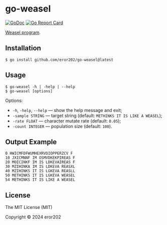# go-weasel

[![GoDoc](https://godoc.org/github.com/eror202/go-weasel?status.svg)](https://godoc.org/github.com/eror202/go-weasel)
[![Go Report Card](https://goreportcard.com/badge/github.com/eror202/go-weasel)](https://goreportcard.com/report/github.com/eror202/go-weasel)

[Weasel program](https://en.wikipedia.org/wiki/Weasel_program).

## Installation

```
$ go install github.com/eror202/go-weasel@latest
```

## Usage

```
$ go-weasel -h | -help | --help
$ go-weasel [options]
```

Options:

- `-h`, `-help`, `--help` &mdash; show the help message and exit;
- `-sample STRING` &mdash; target string (default: `METHINKS IT IS LIKE A WEASEL`);
- `-rate FLOAT` &mdash; character mutate rate (default: `0.05`);
- `-count INTEGER` &mdash; population size (default: `100`).

## Output Example

```
0 HWICMFDFWUMHEXRVDIOPPERZCV F
10 JXICMNNF IM OSMVDKEKPIREAS F
20 MOICINKF IM IS LDKEVAIREAS F
30 MZIHINKA IM IS LDKEVA REASXL
40 MZIHINKS IT IS LGKEVA REASLL
50 METHINKS IT IS LGKEVA WEASEL
54 METHINKS IT IS LIKE A WEASEL
```

## License

The MIT License (MIT)

Copyright &copy; 2024 eror202
